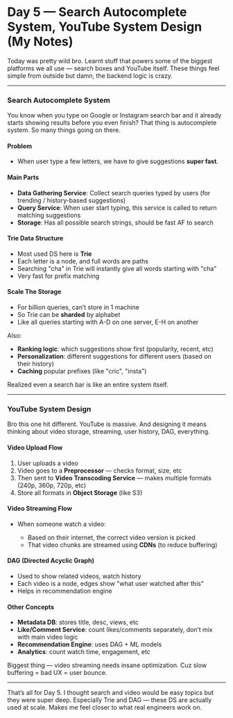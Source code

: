 # Day 5 — Search Autocomplete System, YouTube System Design (My Notes)

Today was pretty wild bro. Learnt stuff that powers some of the biggest platforms we all use — search boxes and YouTube itself. These things feel simple from outside but damn, the backend logic is crazy.

---

### Search Autocomplete System

You know when you type on Google or Instagram search bar and it already starts showing results before you even finish? That thing is autocomplete system. So many things going on there.

#### Problem

* When user type a few letters, we have to give suggestions **super fast**.

#### Main Parts

* **Data Gathering Service**: Collect search queries typed by users (for trending / history-based suggestions)
* **Query Service**: When user start typing, this service is called to return matching suggestions
* **Storage**: Has all possible search strings, should be fast AF to search

#### Trie Data Structure

* Most used DS here is **Trie**
* Each letter is a node, and full words are paths
* Searching "cha" in Trie will instantly give all words starting with "cha"
* Very fast for prefix matching

#### Scale The Storage

* For billion queries, can’t store in 1 machine
* So Trie can be **sharded** by alphabet
* Like all queries starting with A-D on one server, E-H on another

Also:

* **Ranking logic**: which suggestions show first (popularity, recent, etc)
* **Personalization**: different suggestions for different users (based on their history)
* **Caching** popular prefixes (like "cric", "insta")

Realized even a search bar is like an entire system itself.

---

### YouTube System Design

Bro this one hit different. YouTube is massive. And designing it means thinking about video storage, streaming, user history, DAG, everything.

#### Video Upload Flow

1. User uploads a video
2. Video goes to a **Preprocessor** — checks format, size, etc
3. Then sent to **Video Transcoding Service** — makes multiple formats (240p, 360p, 720p, etc)
4. Store all formats in **Object Storage** (like S3)

#### Video Streaming Flow

* When someone watch a video:

  * Based on their internet, the correct video version is picked
  * That video chunks are streamed using **CDNs** (to reduce buffering)

#### DAG (Directed Acyclic Graph)

* Used to show related videos, watch history
* Each video is a node, edges show "what user watched after this"
* Helps in recommendation engine

#### Other Concepts

* **Metadata DB**: stores title, desc, views, etc
* **Like/Comment Service**: count likes/comments separately, don’t mix with main video logic
* **Recommendation Engine**: uses DAG + ML models
* **Analytics**: count watch time, engagement, etc

Biggest thing — video streaming needs insane optimization. Cuz slow buffering = bad UX = user bounce.

---

That’s all for Day 5. I thought search and video would be easy topics but they were super deep. Especially Trie and DAG — these DS are actually used at scale. Makes me feel closer to what real engineers work on.
